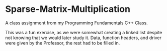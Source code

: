# Sparse-Matrix-Multiplication
A class assignment from my Programming Fundamentals C++ Class. 

This was a fun exercise, as we were somewhat creating a linked list despite not knowing that we would later study it. 
Data, function headers, and driver were given by the Professor, the rest had to be filled in.
